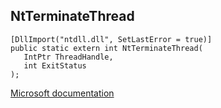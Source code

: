## NtTerminateThread

```
[DllImport("ntdll.dll", SetLastError = true)]
public static extern int NtTerminateThread(
   IntPtr ThreadHandle,
   int ExitStatus
);
```

[Microsoft documentation](https://docs.microsoft.com/en-us/windows/win32/api/winternl/nf-winternl-ntterminatethread)
